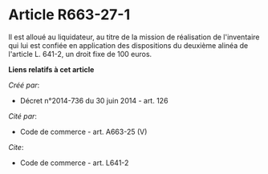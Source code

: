 # Article R663-27-1

Il est alloué au liquidateur, au titre de la mission de réalisation de l'inventaire qui lui est confiée en application des
dispositions du deuxième alinéa de l'article L. 641-2, un droit fixe de 100 euros.

**Liens relatifs à cet article**

_Créé par_:

  - Décret n°2014-736 du 30 juin 2014 - art. 126

_Cité par_:

  - Code de commerce - art. A663-25 (V)

_Cite_:

  - Code de commerce - art. L641-2
